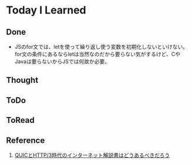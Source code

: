 # Today I Learned

## Done
- JSのfor文では、letを使って繰り返し使う変数を初期化しないといけない。for文の条件にあるならletは当然なのだから要らない気がするけど、CやJavaは要らないからJSでは何故か必要。

## Thought

## ToDo

## ToRead

## Reference
1. [QUICとHTTP/3時代のインターネット解説書はどうあるべきだろう](https://golden-lucky.hatenablog.com/entry/2019/01/31/150740)